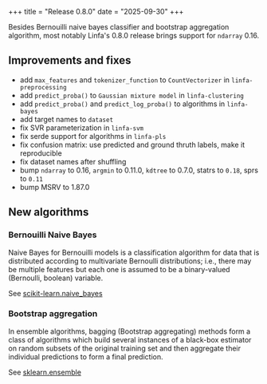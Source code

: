 +++
title = "Release 0.8.0"
date = "2025-09-30"
+++

Besides Bernouilli naive bayes classifier and bootstrap aggregation algorithm, most notably Linfa's 0.8.0 release brings support for `ndarray` 0.16.

<!-- more -->

## Improvements and fixes

 * add `max_features` and `tokenizer_function` to `CountVectorizer` in `linfa-preprocessing`
 * add `predict_proba()` to `Gaussian mixture model` in `linfa-clustering` 
 * add `predict_proba()` and `predict_log_proba()` to algorithms in `linfa-bayes`
 * add target names to `dataset`
 * fix SVR parameterization in `linfa-svm`
 * fix serde support for algorithms in `linfa-pls`
 * fix confusion matrix: use predicted and ground thruth labels, make it reproducible
 * fix dataset names after shuffling 
 * bump `ndarray` to 0.16, `argmin` to 0.11.0, `kdtree` to 0.7.0, statrs to `0.18`, sprs to `0.11`
 * bump MSRV to 1.87.0

## New algorithms

### Bernouilli Naive Bayes

Naive Bayes for Bernouilli models is a classification algorithm for data that is distributed according to multivariate Bernoulli distributions; 
i.e., there may be multiple features but each one is assumed to be a binary-valued (Bernoulli, boolean) variable. 

See [scikit-learn.naive_bayes](https://scikit-learn.org/stable/modules/naive_bayes.html)

### Bootstrap aggregation 

In ensemble algorithms, bagging (Bootstrap aggregating) methods form a class of algorithms which build several instances of a black-box 
estimator on random subsets of the original training set and then aggregate their individual predictions to form a final prediction.

See [sklearn.ensemble](https://scikit-learn.org/stable/modules/ensemble.html)
